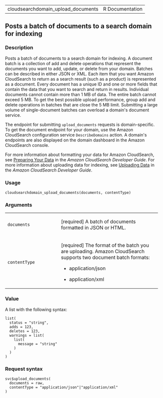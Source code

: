 <table style="width: 100%;">
<tbody>
<tr class="odd">
<td>cloudsearchdomain_upload_documents</td>
<td style="text-align: right;">R Documentation</td>
</tr>
</tbody>
</table>

## Posts a batch of documents to a search domain for indexing

### Description

Posts a batch of documents to a search domain for indexing. A document
batch is a collection of add and delete operations that represent the
documents you want to add, update, or delete from your domain. Batches
can be described in either JSON or XML. Each item that you want Amazon
CloudSearch to return as a search result (such as a product) is
represented as a document. Every document has a unique ID and one or
more fields that contain the data that you want to search and return in
results. Individual documents cannot contain more than 1 MB of data. The
entire batch cannot exceed 5 MB. To get the best possible upload
performance, group add and delete operations in batches that are close
the 5 MB limit. Submitting a large volume of single-document batches can
overload a domain's document service.

The endpoint for submitting `upload_documents` requests is
domain-specific. To get the document endpoint for your domain, use the
Amazon CloudSearch configuration service `DescribeDomains` action. A
domain's endpoints are also displayed on the domain dashboard in the
Amazon CloudSearch console.

For more information about formatting your data for Amazon CloudSearch,
see [Preparing Your
Data](https://docs.aws.amazon.com/cloudsearch/latest/developerguide/preparing-data.html)
in the *Amazon CloudSearch Developer Guide*. For more information about
uploading data for indexing, see [Uploading
Data](https://docs.aws.amazon.com/cloudsearch/latest/developerguide/uploading-data.html)
in the *Amazon CloudSearch Developer Guide*.

### Usage

    cloudsearchdomain_upload_documents(documents, contentType)

### Arguments

<table>
<colgroup>
<col style="width: 35%" />
<col style="width: 65%" />
</colgroup>
<tbody>
<tr class="odd">
<td><code
id="cloudsearchdomain_upload_documents_:_documents">documents</code></td>
<td><p>[required] A batch of documents formatted in JSON or
HTML.</p></td>
</tr>
<tr class="even">
<td><code
id="cloudsearchdomain_upload_documents_:_contentType">contentType</code></td>
<td><p>[required] The format of the batch you are uploading. Amazon
CloudSearch supports two document batch formats:</p>
<ul>
<li><p>application/json</p></li>
<li><p>application/xml</p></li>
</ul></td>
</tr>
</tbody>
</table>

### Value

A list with the following syntax:

    list(
      status = "string",
      adds = 123,
      deletes = 123,
      warnings = list(
        list(
          message = "string"
        )
      )
    )

### Request syntax

    svc$upload_documents(
      documents = raw,
      contentType = "application/json"|"application/xml"
    )
